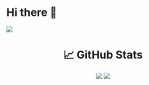 # Hi there 👋

![](https://komarev.com/ghpvc/?username=Zloy01)

<div align="center">
  <h1>📈 GitHub Stats</h1>
  <img src="https://github-readme-stats.vercel.app/api/top-langs/?username=Zloy01&layout=compact&theme=vision-friendly-dark"/>
  <img src="https://github-profile-summary-cards.vercel.app/api/cards/profile-details?username=Zloy01&theme=radical"/>
</div>
<!--
<div>
  <h1>Tech Stack</h1>
  <img src="https://skillicons.dev/icons?i=js,python,mysql,sqlite,html,css"/>
</div>
-->
